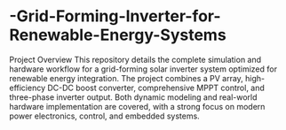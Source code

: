 # -Grid-Forming-Inverter-for-Renewable-Energy-Systems
Project Overview
This repository details the complete simulation and hardware workflow for a grid-forming solar inverter system optimized for renewable energy integration. The project combines a PV array, high-efficiency DC-DC boost converter, comprehensive MPPT control, and three-phase inverter output. Both dynamic modeling and real-world hardware implementation are covered, with a strong focus on modern power electronics, control, and embedded systems. 
